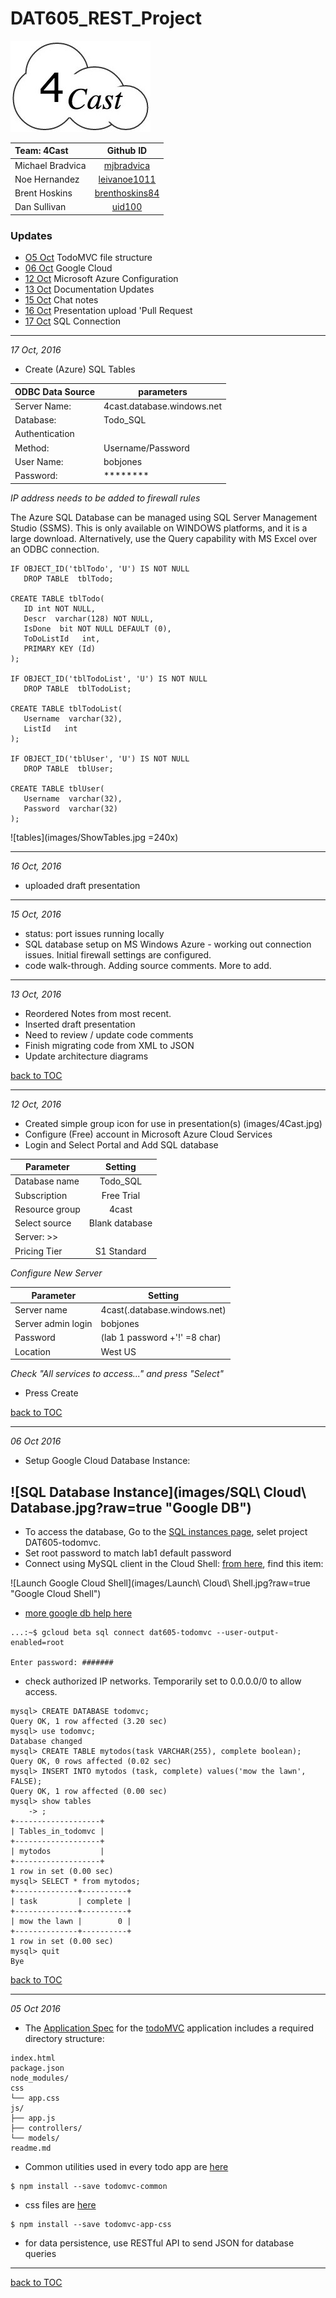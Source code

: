 # DAT605_REST_Project

![4cast_graphic](images/4Cast.jpg)

| Team: 4Cast      | Github ID        |
|:-----------------|:----------------:|
| Michael Bradvica | [mjbradvica](https://github.com/mjbradvica) |
| Noe Hernandez    | [leivanoe1011](https://github.com/leivanoe1011) |
| Brent Hoskins    | [brenthoskins84](https://github.com/brenthoskins84) |
| Dan Sullivan     | [uid100](https://github.com/uid100) |

### Updates ###
* [O5 Oct](#05Oct) TodoMVC file structure
* [06 Oct](#06Oct) Google Cloud
* [12 Oct](#12Oct) Microsoft Azure Configuration
* [13 Oct](#13Oct) Documentation Updates
* [15 Oct](#15Oct) Chat notes
* [16 Oct](#16Oct) Presentation upload 'Pull Request
* [17 Oct](#17Oct) SQL Connection

---
<a name="17Oct">*17 Oct, 2016*</a>
* Create (Azure) SQL Tables


| ODBC Data Source | parameters                 |
|------------------|----------------------------|
| Server Name:     | 4cast.database.windows.net |
| Database:        | Todo_SQL                   |
| Authentication   |                            |
| Method:          | Username/Password          |
| User Name:       | bobjones                   |
| Password:        | ********                   |
*IP address needs to be added to firewall rules*

The Azure SQL Database can be managed using SQL Server Management Studio (SSMS). This is only available on WINDOWS platforms, and it is a large download.  Alternatively, use the Query capability with MS Excel over an ODBC connection.

```
IF OBJECT_ID('tblTodo', 'U') IS NOT NULL
   DROP TABLE  tblTodo;

CREATE TABLE tblTodo(
   ID int NOT NULL,
   Descr  varchar(128) NOT NULL,
   IsDone  bit NOT NULL DEFAULT (0),
   ToDoListId   int,
   PRIMARY KEY (Id)
);

IF OBJECT_ID('tblTodoList', 'U') IS NOT NULL
   DROP TABLE  tblTodoList;

CREATE TABLE tblTodoList(
   Username  varchar(32),
   ListId   int
);

IF OBJECT_ID('tblUser', 'U') IS NOT NULL
   DROP TABLE  tblUser;

CREATE TABLE tblUser(
   Username  varchar(32),
   Password  varchar(32)
);
```

![tables](images/ShowTables.jpg =240x)

---
<a name="16Oct">*16 Oct, 2016*</a>
* uploaded draft presentation

---
<a name="15Oct">*15 Oct, 2016*</a>
* status: port issues running locally
* SQL database setup on MS Windows Azure - working out connection issues. Initial firewall settings are configured.
* code walk-through. Adding source comments. More to add.

---
<a name="13Oct">*13 Oct, 2016*</a>
* Reordered Notes from most recent.
* Inserted draft presentation
* Need to review / update code comments
* Finish migrating code from XML to JSON
* Update architecture diagrams

 [back to TOC](#updates)

---
<a name="12Oct">*12 Oct, 2016*</a>
* Created simple group icon for use in presentation(s) (images/4Cast.jpg)
* Configure (Free) account in Microsoft Azure Cloud Services
* Login and Select Portal and Add SQL database

| Parameter          | Setting                |
|--------------------|:----------------------:|
| Database name      | Todo_SQL               |
| Subscription       | Free Trial             |
| Resource group     | 4cast                  |
| Select source      | Blank database         |
| Server: >>         |                        |
| Pricing Tier       | S1 Standard            |
*Configure New Server*

| Parameter          | Setting                      |
|--------------------|------------------------------|
| Server name        | 4cast(.database.windows.net) |
| Server admin login | bobjones                     |
| Password           | (lab 1 password +'!' =8 char)|
| Location           | West US                      |

*Check "All services to access..." and press "Select"*

* Press Create

 [back to TOC](#updates)

---

<a name="06Oct">*06 Oct 2016*</a>
* Setup Google Cloud Database Instance:

![SQL Database Instance](images/SQL\ Cloud\ Database.jpg?raw=true "Google DB")
---
* To access the database, Go to the [SQL instances page](https://console.cloud.google.com/projectselector/sql/instances?_ga=1.226861209.544085363.1475456239), selet project DAT605-todomvc.
* Set root password to match lab1 default password
* Connect using MySQL client in the Cloud Shell:  [from here](https://console.cloud.google.com/home/dashboard?project=causal-calculus-145618&_ga=1.230524056.544085363.1475456239), find this item:

![Launch Google Cloud Shell](images/Launch\ Cloud\ Shell.jpg?raw=true "Google Cloud Shell")

* [more google db help here](https://cloud.google.com/sql/docs/quickstart)
```
...:~$ gcloud beta sql connect dat605-todomvc --user-output-enabled=root

Enter password: #######
```
* check authorized IP networks.
Temporarily set to 0.0.0.0/0 to allow access.
```
mysql> CREATE DATABASE todomvc;
Query OK, 1 row affected (3.20 sec)
mysql> use todomvc;
Database changed
mysql> CREATE TABLE mytodos(task VARCHAR(255), complete boolean);
Query OK, 0 rows affected (0.02 sec)
mysql> INSERT INTO mytodos (task, complete) values('mow the lawn', FALSE);
Query OK, 1 row affected (0.00 sec)
mysql> show tables
    -> ;
+-------------------+
| Tables_in_todomvc |
+-------------------+
| mytodos           |
+-------------------+
1 row in set (0.00 sec)
mysql> SELECT * from mytodos;
+--------------+----------+
| task         | complete |
+--------------+----------+
| mow the lawn |        0 |
+--------------+----------+
1 row in set (0.00 sec)
mysql> quit
Bye
```
 [back to TOC](#updates)
 
---

<a name="05Oct">*05 Oct 2016*</a>
* The [Application Spec](https://github.com/tastejs/todomvc/blob/master/app-spec.md) for the [todoMVC](todomvc.com) application includes a required directory structure:
```
index.html
package.json
node_modules/
css
└── app.css
js/
├── app.js
├── controllers/
└── models/
readme.md
```
* Common utilities used in every todo app are [here](https://github.com/tastejs/todomvc-common)
```
$ npm install --save todomvc-common
```
* css files are [here](https://github.com/tastejs/todomvc-app-css)
```
$ npm install --save todomvc-app-css
```
* for data persistence, use RESTful API to send JSON for database queries
---
 [back to TOC](#updates)
